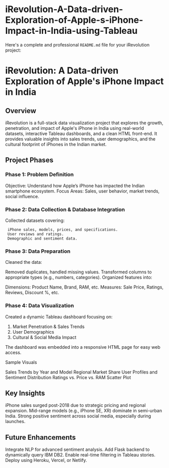 # iRevolution-A-Data-driven-Exploration-of-Apple-s-iPhone-Impact-in-India-using-Tableau
   Here's a complete and professional `README.md` file for your iRevolution project:



# iRevolution: A Data-driven Exploration of Apple's iPhone Impact in India

## Overview

iRevolution is a full-stack data visualization project that explores the growth, penetration, and impact of Apple's iPhone in India using real-world datasets, interactive Tableau dashboards, and a clean HTML front-end. It provides valuable insights into sales trends, user demographics, and the cultural footprint of iPhones in the Indian market.



## Project Phases

### Phase 1: Problem Definition

 Objective: Understand how Apple’s iPhone has impacted the Indian smartphone ecosystem.
 Focus Areas: Sales, user behavior, market trends, social influence.

### Phase 2: Data Collection & Database Integration

   Collected datasets covering:

     iPhone sales, models, prices, and specifications.
     User reviews and ratings.
     Demographic and sentiment data.

### Phase 3: Data Preparation

 Cleaned the data:

   Removed duplicates, handled missing values.
   Transformed columns to appropriate types (e.g., numbers, categories).
   Organized features into:

   Dimensions: Product Name, Brand, RAM, etc.
   Measures: Sale Price, Ratings, Reviews, Discount %, etc.

### Phase 4: Data Visualization

Created a dynamic Tableau dashboard focusing on:

1. Market Penetration & Sales Trends
2. User Demographics
3. Cultural & Social Media Impact

The dashboard was embedded into a responsive HTML page for easy web access.


 Sample Visuals

  Sales Trends by Year and Model
  Regional Market Share
  User Profiles and Sentiment Distribution
  Ratings vs. Price vs. RAM Scatter Plot



##  Key Insights

 iPhone sales surged post-2018 due to strategic pricing and regional expansion.
 Mid-range models (e.g., iPhone SE, XR) dominate in semi-urban India.
 Strong positive sentiment across social media, especially during launches.



## Future Enhancements

 Integrate NLP for advanced sentiment analysis.
 Add Flask backend to dynamically query IBM DB2.
 Enable real-time filtering in Tableau stories.
 Deploy using Heroku, Vercel, or Netlify.



